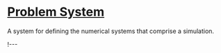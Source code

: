 # [Problem System](syntax/Problem/index.md)

A system for defining the numerical systems that comprise a simulation.

!---
